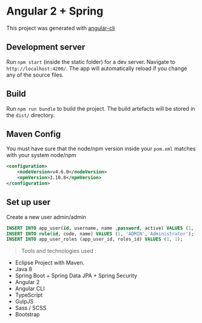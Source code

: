 # Angular 2 + Spring
This project was generated with [angular-cli](https://github.com/angular/angular-cli)

## Development server
Run `npm start` (inside the static folder) for a dev server. Navigate to `http://localhost:4200/`. The app will automatically reload if you change any of the source files.

## Build
Run `npm run bundle` to build the project. The build artefacts will be stored in the `dist/` directory.

## Maven Config
You must have sure that the node/npm version inside your `pom.xml` matches with your system node/npm 

```xml
<configuration>
    <nodeVersion>v4.6.0</nodeVersion>
    <npmVersion>3.10.8</npmVersion>
</configuration>
```

## Set up user
Create a new user admin/admin

```sql 
INSERT INTO app_user(id, username, name ,password, active) VALUES (1, 'admin', 'Administrator' ,'$2a$10$wfUc57Xbt8cfI7j04nu9HuHXViVBA5BkSO7Xjlq/.5f4Y8B0AMIUC', true);
INSERT INTO role(id, code, name) VALUES (1, 'ADMIN','Administrator');
INSERT INTO app_user_roles (app_user_id, roles_id) VALUES (1, 1); 
```

>Tools and technologies used :
  - Eclipse Project with Maven.
  - Java 8
  - Spring Boot + Spring Data JPA + Spring Security
  - Angular 2
  - Angular CLI
  - TypeScript
  - GulpJS
  - Sass / SCSS
  - Bootstrap